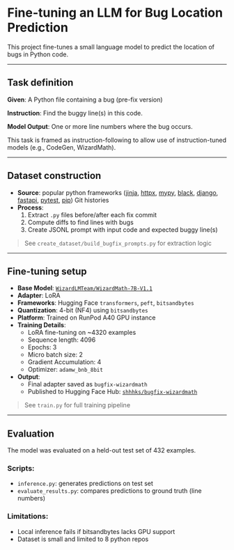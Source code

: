 # Fine-tuning an LLM for Bug Location Prediction

This project fine-tunes a small language model to predict the location of bugs in Python code.

---

## Task definition
**Given**: A Python file containing a bug (pre-fix version)

**Instruction**: Find the buggy line(s) in this code.

**Model Output**: One or more line numbers where the bug occurs.

This task is framed as instruction-following to allow use of instruction-tuned models (e.g., CodeGen, WizardMath).

---

## Dataset construction
- **Source**: popular python frameworks ([jinja](https://github.com/pallets/jinja.git),
  [httpx](https://github.com/encode/httpx.git),
    [mypy](https://github.com/python/mypy.git),
    [black](https://github.com/psf/black.git),
    [django](https://github.com/django/django.git),
    [fastapi](https://github.com/tiangolo/fastapi.git),
    [pytest](https://github.com/pytest-dev/pytest.git),
    [pip](https://github.com/pypa/pip.git)) Git histories
- **Process**:
  1. Extract `.py` files before/after each fix commit
  2. Compute diffs to find lines with bugs
  3. Create JSONL prompt with input code and expected buggy line(s)

> See `create_dataset/build_bugfix_prompts.py` for extraction logic

---

## Fine-tuning setup
- **Base Model**: [`WizardLMTeam/WizardMath-7B-V1.1`](https://huggingface.co/WizardLMTeam/WizardMath-7B-V1.1)
- **Adapter**: LoRA
- **Frameworks**: Hugging Face `transformers`, `peft`, `bitsandbytes`
- **Quantization**: 4-bit (NF4) using `bitsandbytes`
- **Platform**: Trained on RunPod A40 GPU instance
- **Training Details**:
  - LoRA fine-tuning on ~4320 examples
  - Sequence length: 4096
  - Epochs: 3
  - Micro batch size: 2
  - Gradient Accumulation: 4
  - Optimizer: `adamw_bnb_8bit`
- **Output**:
  - Final adapter saved as `bugfix-wizardmath`
  - Published to Hugging Face Hub: [`shhhks/bugfix-wizardmath`](https://huggingface.co/shhhks/bugfix-wizardmath/tree/main)

> See `train.py` for full training pipeline

---

## Evaluation
The model was evaluated on a held-out test set of 432 examples.

### Scripts:
- `inference.py`: generates predictions on test set
- `evaluate_results.py`: compares predictions to ground truth (line numbers)

### Limitations:
- Local inference fails if bitsandbytes lacks GPU support
- Dataset is small and limited to 8 python repos